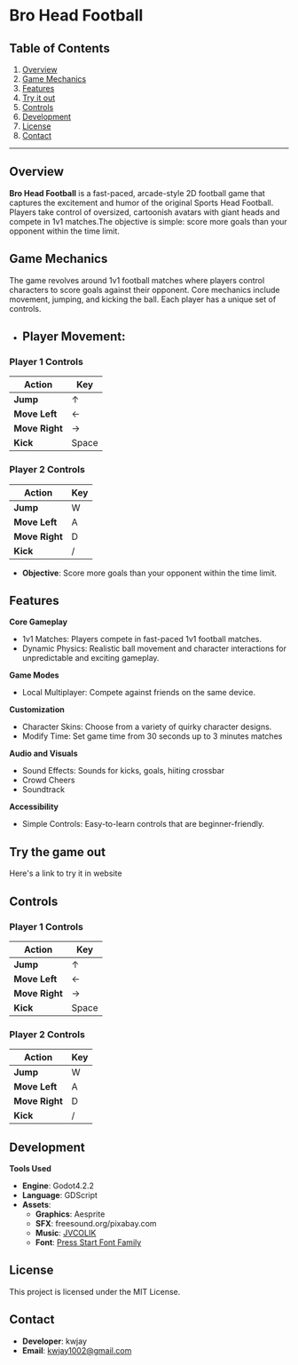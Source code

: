 # Bro Head Football

## Table of Contents
1. [Overview](#overview)
2. [Game Mechanics](#game-mechanics)
3. [Features](#features)
4. [Try it out](#try-the-game-out)
5. [Controls](#controls)
6. [Development](#development)
7. [License](#license)
8. [Contact](#contact)

---

## Overview
 **Bro Head Football** is a fast-paced, arcade-style 2D football game that captures the excitement and humor of the original Sports Head Football. Players take control of oversized, cartoonish avatars with giant heads and compete in 1v1 matches.The objective is simple: score more goals than your opponent within the time limit.

## Game Mechanics
The game revolves around 1v1 football matches where players control characters to score goals against their opponent. Core mechanics include movement, jumping, and kicking the ball. Each player has a unique set of controls.

- ## Player Movement:

### Player 1 Controls
| Action         | Key           |
|----------------|---------------|
| **Jump**       | ↑             |
| **Move Left**  | ←             |
| **Move Right** | →             |
| **Kick**       | Space         |

### Player 2 Controls
| Action         | Key           |
|----------------|---------------|
| **Jump**       | W             |
| **Move Left**  | A             |
| **Move Right** | D             |
| **Kick**       | /             |

- **Objective**: Score more goals than your opponent within the time limit.

## Features

**Core Gameplay**
- 1v1 Matches: Players compete in fast-paced 1v1 football matches.
- Dynamic Physics: Realistic ball movement and character interactions for unpredictable and exciting gameplay.

**Game Modes**
- Local Multiplayer: Compete against friends on the same device.

**Customization**
- Character Skins: Choose from a variety of quirky character designs.
- Modify Time: Set game time from 30 seconds up to 3 minutes matches

**Audio and Visuals**
- Sound Effects: Sounds for kicks, goals, hiiting crossbar
- Crowd Cheers
- Soundtrack

**Accessibility**
- Simple Controls: Easy-to-learn controls that are beginner-friendly.

## Try the game out
Here's a link to try it in website

## Controls

### Player 1 Controls
| Action         | Key           |
|----------------|---------------|
| **Jump**       | ↑             |
| **Move Left**  | ←             |
| **Move Right** | →             |
| **Kick**       | Space         |

### Player 2 Controls
| Action         | Key           |
|----------------|---------------|
| **Jump**       | W             |
| **Move Left**  | A             |
| **Move Right** | D             |
| **Kick**       | /             |


## Development

**Tools Used**
- **Engine**: Godot4.2.2
- **Language**: GDScript
- **Assets**:
    - **Graphics**: Aesprite
    - **SFX**: freesound.org/pixabay.com
    - **Music**: [JVCOLIK](https://open.spotify.com/artist/2Qoq4uEmU94EzoR96R88v2?si=lFz0w-CdTias9kwLOpAghw)
    - **Font**: [Press Start Font Family](https://www.1001fonts.com/press-start-font.html)

## License
This project is licensed under the MIT License.

## Contact
- **Developer**: kwjay
- **Email**: kwjay1002@gmail.com
